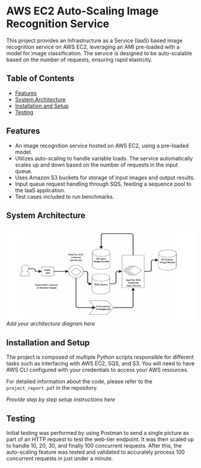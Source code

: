 # AWS EC2 Auto-Scaling Image Recognition Service

This project provides an Infrastructure as a Service (IaaS) based image recognition service on AWS EC2, leveraging an AMI pre-loaded with a model for image classification. The service is designed to be auto-scalable based on the number of requests, ensuring rapid elasticity. 

## Table of Contents
- [Features](#features)
- [System Architecture](#system-architecture)
- [Installation and Setup](#installation-and-setup)
- [Testing](#testing)

## Features

- An image recognition service hosted on AWS EC2, using a pre-loaded model.
- Utilizes auto-scaling to handle variable loads. The service automatically scales up and down based on the number of requests in the input queue.
- Uses Amazon S3 buckets for storage of input images and output results.
- Input queue request handling through SQS, feeding a sequence pool to the IaaS application.
- Test cases included to run benchmarks.

## System Architecture

![System Architecture](./Architecture.png)  
*Add your architecture diagram here*

## Installation and Setup

The project is composed of multiple Python scripts responsible for different tasks such as interfacing with AWS EC2, SQS, and S3. You will need to have AWS CLI configured with your credentials to access your AWS resources.

For detailed information about the code, please refer to the `project_report.pdf` in the repository.

*Provide step by step setup instructions here*

## Testing

Initial testing was performed by using Postman to send a single picture as part of an HTTP request to test the web-tier endpoint. It was then scaled up to handle 10, 20, 30, and finally 100 concurrent requests. After this, the auto-scaling feature was tested and validated to accurately process 100 concurrent requests in just under a minute.

